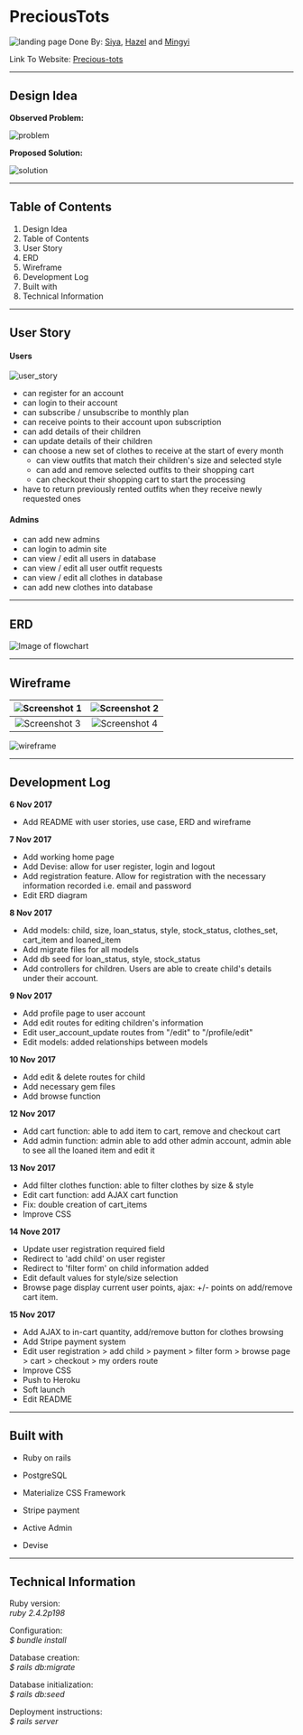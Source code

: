 # PreciousTots
![landing page](./app/assets/readme_img/landing_page.png)
Done By: [Siya](https://github.com/Siya-ng), [Hazel](https://github.com/heyzernut) and [Mingyi](https://github.com/mingyikoh) <br>


Link To Website: [Precious-tots](https://precious-tots.herokuapp.com)

---

## Design Idea
**Observed Problem:** <br>

![problem](./app/assets/readme_img/problem.png)

**Proposed Solution:** <br>

![solution](./app/assets/readme_img/solution.png)

---

## Table of Contents
1. Design Idea
1. Table of Contents
1. User Story
1. ERD
1. Wireframe
1. Development Log
1. Built with
1. Technical Information

---

## User Story
#### Users
![user_story](./app/assets/readme_img/user_story.png)
- can register for an account
- can login to their account
- can subscribe / unsubscribe to monthly plan
- can receive points to their account upon subscription
- can add details of their children
- can update details of their children
- can choose a new set of clothes to receive at the start of every month
  - can view outfits that match their children's size and selected style
  - can add and remove selected outfits to their shopping cart
  - can checkout their shopping cart to start the processing
- have to return previously rented outfits when they receive newly requested ones


#### Admins
- can add new admins
- can login to admin site
- can view / edit all users in database
- can view / edit all user outfit requests
- can view / edit all clothes in database
- can add new clothes into database

---

## ERD
![Image of flowchart](app/assets/readme_img/ERD_nov8.png)

---

## Wireframe
![Screenshot 1](/app/assets/readme_img/homepage.png)  |  ![Screenshot 2](/app/assets/readme_img/admin_register.png)
:------------------------------------------------:|:-------------------------------------------------:
![Screenshot 3](/app/assets/readme_img/profile.png)  |  ![Screenshot 4](/app/assets/readme_img/search.png)

![wireframe](./app/assets/readme_img/wireframe.png)

---

## Development Log

**6 Nov 2017**
* Add README with user stories, use case, ERD and wireframe

**7 Nov 2017**
* Add working home page
* Add Devise: allow for user register, login and logout
* Add registration feature. Allow for registration with the necessary information recorded i.e. email and password
* Edit ERD diagram

**8 Nov 2017**
* Add models: child, size, loan_status, style, stock_status, clothes_set, cart_item and loaned_item
* Add migrate files for all models
* Add db seed for loan_status, style, stock_status
* Add controllers for children. Users are able to create child's details under their account.

**9 Nov 2017**
* Add profile page to user account
* Add edit routes for editing children's information
* Edit user_account_update routes from "/edit" to "/profile/edit"
* Edit models: added relationships between models

**10 Nov 2017**
* Add edit & delete routes for child
* Add necessary gem files
* Add browse function

**12 Nov 2017**
* Add cart function: able to add item to cart, remove and checkout cart
* Add admin function: admin able to add other admin account, admin able to see all the loaned item and edit it

**13 Nov 2017**
* Add filter clothes function: able to filter clothes by size & style
* Edit cart function: add AJAX cart function
* Fix: double creation of cart_items
* Improve CSS

**14 Nove 2017**
* Update user registration required field
* Redirect to 'add child' on user register
* Redirect to 'filter form' on child information added
* Edit default values for style/size selection
* Browse page display current user points, ajax: +/- points on add/remove cart item.

**15 Nov 2017**
* Add AJAX to in-cart quantity, add/remove button for clothes browsing
* Add Stripe payment system
* Edit user registration > add child > payment > filter form > browse page > cart > checkout > my orders route
* Improve CSS
* Push to Heroku
* Soft launch
* Edit README

---

## Built with
* Ruby on rails

* PostgreSQL

* Materialize CSS Framework

* Stripe payment

* Active Admin

* Devise

---

## Technical Information

Ruby version: <br>
*ruby 2.4.2p198*

Configuration: <br>
*$ bundle install*

Database creation: <br>
*$ rails db:migrate*

Database initialization: <br>
*$ rails db:seed*

Deployment instructions: <br>
*$ rails server*
